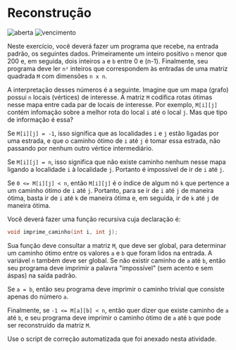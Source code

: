 # Reconstrução
![aberta](https://img.shields.io/badge/aberta-11%2F10%2F2017%2012%3A00-green.svg) ![vencimento](https://img.shields.io/badge/vencimento-20%2F10%2F2017%2023%3A55-red.svg)

Neste exercício, você deverá fazer um programa que recebe, na entrada padrão, os seguintes dados. Primeiramente um inteiro positivo `n` menor que 200 e, em seguida, dois inteiros `a` e `b` entre 0 e (n-1). Finalmente, seu programa deve ler `n²` inteiros que correspondem às entradas de uma matriz quadrada `M` com dimensões `n x n`.

A interpretação desses números é a seguinte. Imagine que um mapa (grafo) possui `n` locais (vértices) de interesse. A matriz `M` codifica rotas ótimas nesse mapa entre cada par de locais de interesse. Por exemplo, `M[i][j]` contém infomação sobre a melhor rota do local `i` até o local `j`. Mas que tipo de informação é essa? 

Se `M[i][j] = -1`, isso significa que as localidades `i` e `j` estão ligadas por uma estrada, e que o caminho ótimo de `i` até `j` é tomar essa estrada, não passando por nenhum outro vértice intermediário.

Se `M[i][j] = n`, isso significa que não existe caminho nenhum nesse mapa ligando a localidade `i` à localidade `j`. Portanto é impossível de ir de `i` até `j`.

Se `0 <= M[i][j] < n`, então `M[i][j]` é o índice de algum nó `k` que pertence a um caminho ótimo de `i` até `j`. Portanto, para se ir de `i` até `j` de maneira ótima, basta ir de `i` até `k` de maneira ótima e, em seguida, ir de `k` até `j` de maneira ótima. 

Você deverá fazer uma função recursiva cuja declaração é:

```c
void imprime_caminho(int i, int j);
```

Sua função deve consultar a matriz `M`, que deve ser global, para determinar um caminho ótimo entre os valores `a` e `b` que foram lidos na entrada. A variável `n` também deve ser global. Se não existir caminho de `a` até `b`, então seu programa deve imprimir a palavra "impossível" (sem acento e sem áspas) na saída padrão. 

Se `a = b`, então seu programa deve imprimir o caminho trivial que consiste apenas do número `a`.

Finalmente, se `-1 <= M[a][b] < n`, então quer dizer que existe caminho de `a` até `b`, e seu programa deve imprimir o caminho ótimo de `a` até `b` que pode ser reconstruído da matriz `M`.

Use o script de correção automatizada que foi anexado nesta atividade.